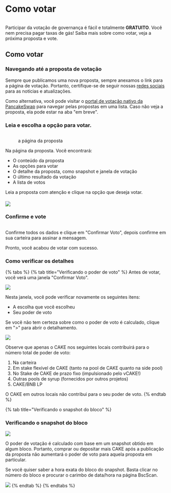 # Como votar

<figure><img src="../../../.gitbook/assets/spaces_-MHREX7DHcljbY5IkjgJ-1972196547_uploads_dnBWUXQhyGvDyKWRw8xF_how-to-voting-header.webp" alt=""><figcaption></figcaption></figure>

Participar da votação de governança é fácil e totalmente **GRATUITO**. Você nem precisa pagar taxas de gás! Saiba mais sobre como votar, veja a próxima proposta e vote.

## Como votar <a href="#navigate-to-the-vote-proposal" id="navigate-to-the-vote-proposal"></a>

### Navegando até a proposta de votação

Sempre que publicamos uma nova proposta, sempre anexamos o link para a página de votação. Portanto, certifique-se de seguir nossas [redes sociais ](../../../contact-us/telegram.md)para as notícias e atualizações.&#x20;

Como alternativa, você pode visitar o [portal de votação nativo da PancakeSwap](https://voting.pancakeswap.finance/?\_gl=1\*pc8o0h\*\_ga\*MTUzNDEzNDQxMy4xNjAwNzkzNDM4\*\_ga\_334KNG3DMQ\*MTYwNDMwMTk4Ni42MC4xLjE2MDQzMDM3MDIuMA..#/) para navegar pelas propostas em uma lista. Caso não veja a proposta, ela pode estar na aba "em breve".&#x20;

### Leia e escolha a opção para votar.

<figure><img src="../../../.gitbook/assets/spaces_-MHREX7DHcljbY5IkjgJ-1972196547_uploads_Ad7TllDzCee3DIsET1uk_how-to-vote-1.webp" alt=""><figcaption><p>a página da proposta</p></figcaption></figure>

Na página da proposta. Você encontrará:&#x20;

* O conteúdo da proposta&#x20;
* As opções para votar&#x20;
* O detalhe da proposta, como snapshot e janela de votação&#x20;
* O último resultado da votação&#x20;
* A lista de votos&#x20;

Leia a proposta com atenção e clique na opção que deseja votar.

#### ![](<../../../.gitbook/assets/image (135).png>) <a href="#confirm-and-cast-your-vote" id="confirm-and-cast-your-vote"></a>

### Confirme e vote

<figure><img src="../../../.gitbook/assets/spaces_-MHREX7DHcljbY5IkjgJ-1972196547_uploads_Qwg5A4sRbJpAnoN7yMhB_how-to-vote-6.webp" alt=""><figcaption></figcaption></figure>

Confirme todos os dados e clique em "Confirmar Voto", depois confirme em sua carteira para assinar a mensagem.&#x20;

Pronto, você acabou de votar com sucesso.

### Como verificar os detalhes

{% tabs %}
{% tab title="Verificando o poder de voto" %}
Antes de votar, você verá uma janela "Confirmar Voto".

![](<../../../.gitbook/assets/image (146).png>)

Nesta janela, você pode verificar novamente os seguintes itens:&#x20;

* A escolha que você escolheu&#x20;
* Seu poder de voto&#x20;

Se você não tem certeza sobre como o poder de voto é calculado, clique em ">" para abrir o detalhamento.

![](<../../../.gitbook/assets/image (79).png>)

Observe que apenas o CAKE nos seguintes locais contribuirá para o número total de poder de voto:&#x20;

1. Na carteira&#x20;
2. Em stake flexível de CAKE (tanto na pool de CAKE quanto na side pool)&#x20;
3. No Stake de CAKE de prazo fixo (impulsionado pelo vCAKE!)&#x20;
4. Outras pools de syrup (fornecidos por outros projetos)&#x20;
5. CAKE/BNB LP&#x20;

O CAKE em outros locais não contribui para o seu poder de voto.
{% endtab %}

{% tab title="Verificando o snapshot do bloco" %}
### Verificando o snapshot do bloco

![](<../../../.gitbook/assets/image (141).png>)

O poder de votação é calculado com base em um snapshot obtido em algum bloco. Portanto, comprar ou depositar mais CAKE após a publicação da proposta não aumentará o poder de voto para aquela proposta em particular.&#x20;

Se você quiser saber a hora exata do bloco do snapshot. Basta clicar no número do bloco e procurar o carimbo de data/hora na página BscScan.

![](<../../../.gitbook/assets/image (139).png>)
{% endtab %}
{% endtabs %}
